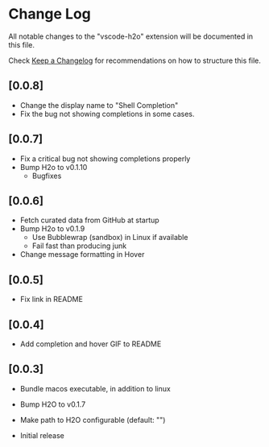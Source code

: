 # Change Log

All notable changes to the "vscode-h2o" extension will be documented in this file.

Check [Keep a Changelog](http://keepachangelog.com/) for recommendations on how to structure this file.

## [0.0.8]
- Change the display name to "Shell Completion"
- Fix the bug not showing completions in some cases.

## [0.0.7]
- Fix a critical bug not showing completions properly
- Bump H2o to v0.1.10
    - Bugfixes

## [0.0.6]
- Fetch curated data from GitHub at startup
- Bump H2o to v0.1.9
    - Use Bubblewrap (sandbox) in Linux if available
    - Fail fast than producing junk
- Change message formatting in Hover

## [0.0.5]
- Fix link in README

## [0.0.4]
- Add completion and hover GIF to README

## [0.0.3]
- Bundle macos executable, in addition to linux
- Bump H2O to v0.1.7
- Make path to H2O configurable (default: "<bundled>")

- Initial release